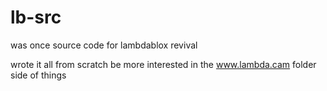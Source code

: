 # lb-src
was once source code for lambdablox revival 

wrote it all from scratch
be more interested in the www.lambda.cam folder side of things
